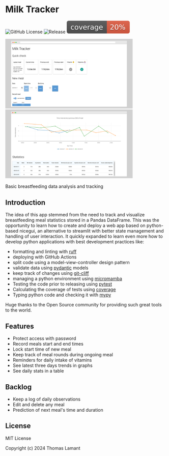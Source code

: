 # Milk Tracker

![GitHub License](https://img.shields.io/github/license/tmlmt/milk-tracker?color=green) ![Release](https://img.shields.io/github/v/release/tmlmt/milk-tracker?color=blue "Version") ![Coverage](./coverage.svg "Coverage")

<p float="left">
    <img src="screenshot-01.png" width="400" />
    <img src="screenshot-02.png" width="400" />
</p>

Basic breastfeeding data analysis and tracking

## Introduction

The idea of this app stemmed from the need to track and visualize breastfeeding meal statistics stored in a Pandas DataFrame. This was the opportunity to learn how to create and deploy a web app based on python-based nicegui, an alternative to streamlit with better state management and handling of user interaction. It quickly expanded to learn even more how to develop python applications with best development practices like:

- formatting and linting with [ruff](https://github.com/astral-sh/ruff)
- deploying with GitHub Actions
- split code using a model-view-controller design pattern
- validate data using [pydantic](https://github.com/pydantic/pydantic) models
- keep track of changes using [git-cliff](https://github.com/orhun/git-cliff)
- managing a python environment using [micromamba](https://mamba.readthedocs.io/en/latest/user_guide/micromamba.html)
- Testing the code prior to releasing using [pytest](https://pytest.org/)
- Calculating the coverage of tests using [coverage](https://coverage.readthedocs.io/en/latest/)
- Typing python code and checking it with [mypy](https://mypy.readthedocs.io/en/stable/)

Huge thanks to the Open Source community for providing such great tools to the world.

## Features

- Protect access with password
- Record meals start and end times
- Lock start time of new meal
- Keep track of meal rounds during ongoing meal
- Reminders for daily intake of vitamins
- See latest three days trends in graphs
- See daily stats in a table

## Backlog

- Keep a log of daily observations
- Edit and delete any meal
- Prediction of next meal's time and duration

## License

MIT License

Copyright (c) 2024 Thomas Lamant
